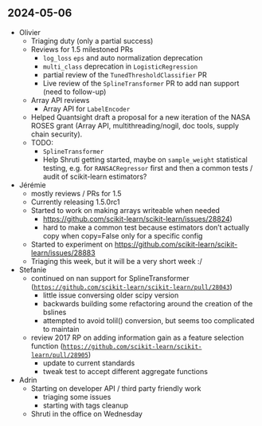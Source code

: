 ## 2024-05-06

- Olivier
    - Triaging duty (only a partial success)
    - Reviews for 1.5 milestoned PRs
        - `log_loss` `eps` and auto normalization deprecation
        - `multi_class` deprecation in `LogisticRegression`
        - partial review of the `TunedThresholdClassifier` PR
        - Live review of the `SplineTransformer` PR to add nan support (need to
          follow-up)
    - Array API reviews
        - Array API for `LabelEncoder`
    - Helped Quantsight draft a proposal for a new iteration of the NASA ROSES
      grant (Array API, multithreading/nogil, doc tools, supply chain
      security).
    - TODO:
        - `SplineTransformer`
        - Help Shruti getting started, maybe on `sample_weight` statistical
          testing, e.g. for `RANSACRegressor` first and then a common tests /
          audit of scikit-learn estimators?
- Jérémie
    - mostly reviews / PRs for 1.5
    - Currently releasing 1.5.0rc1
    - Started to work on making arrays writeable when needed
        - https://github.com/scikit-learn/scikit-learn/issues/28824)
        - hard to make a common test because estimators don’t actually copy
          when copy=False only for a specific config
    - Started to experiment on https://github.com/scikit-learn/scikit-learn/issues/28883
    - Triaging this week, but it will be a very short week :/
- Stefanie
    - continued on nan support for SplineTransformer
      ([`https://github.com/scikit-learn/scikit-learn/pull/28043`](https://github.com/scikit-learn/scikit-learn/pull/28043))
        - little issue conversing older scipy version
        - backwards building some refactoring around the creation of the bslines
        - attempted to avoid tolil() conversion, but seems too complicated to maintain
    - review 2017 RP on adding information gain as a feature selection function
      ([`https://github.com/scikit-learn/scikit-learn/pull/28905`](https://github.com/scikit-learn/scikit-learn/pull/28905))
        - update to current standards
        - tweak test to accept different aggregate functions
- Adrin
    - Starting on developer API / third party friendly work
        - triaging some issues
        - starting with tags cleanup
    - Shruti in the office on Wednesday